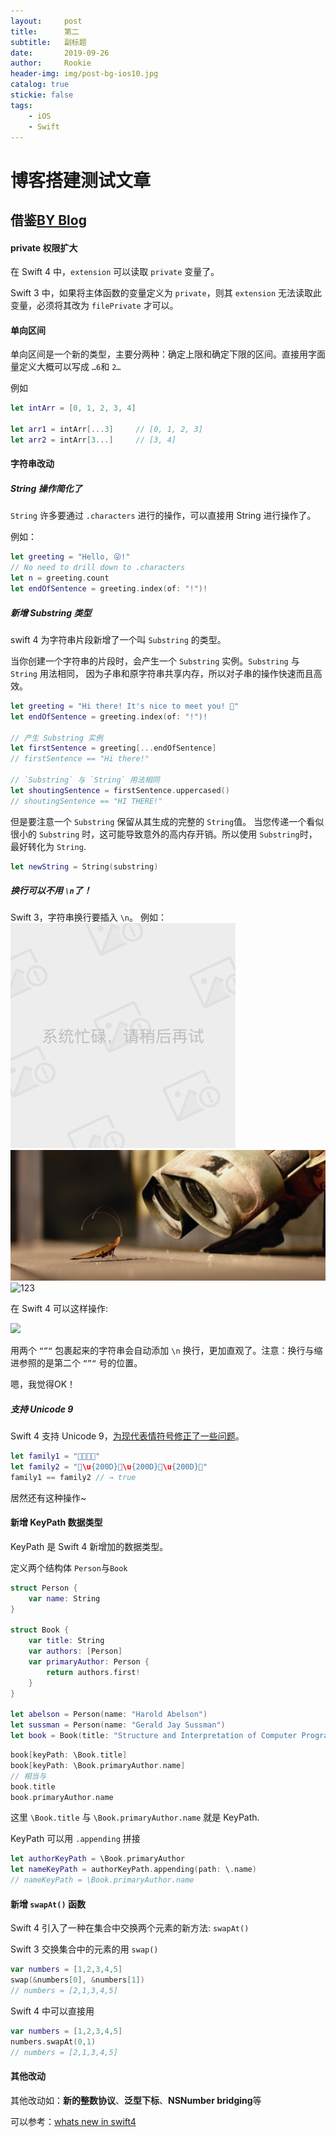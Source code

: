 ```yaml
---
layout:     post
title:      第二
subtitle:   副标题
date:       2019-09-26
author:     Rookie
header-img: img/post-bg-ios10.jpg
catalog: true
stickie: false
tags:
    - iOS
    - Swift
---
```


# 博客搭建测试文章 
## 借鉴[BY Blog](http://qiubaiying.github.io)

#### private 权限扩大

在 Swift 4 中，`extension` 可以读取 `private` 变量了。

Swift 3 中，如果将主体函数的变量定义为 `private`，则其 `extension` 无法读取此变量，必须将其改为 `filePrivate` 才可以。

#### 单向区间

单向区间是一个新的类型，主要分两种：确定上限和确定下限的区间。直接用字面量定义大概可以写成 `…6`和 `2…`

例如

```swift
let intArr = [0, 1, 2, 3, 4]

let arr1 = intArr[...3] 	// [0, 1, 2, 3]
let arr2 = intArr[3...] 	// [3, 4]
```

#### 字符串改动


##### String 操作简化了

`String` 许多要通过 `.characters` 进行的操作，可以直接用 String 进行操作了。

例如：

```swift
let greeting = "Hello, 😜!"
// No need to drill down to .characters
let n = greeting.count
let endOfSentence = greeting.index(of: "!")!

```

##### 新增 Substring 类型


swift 4 为字符串片段新增了一个叫 `Substring` 的类型。

当你创建一个字符串的片段时，会产生一个 `Substring` 实例。`Substring` 与 `String` 用法相同， 因为子串和原字符串共享内存，所以对子串的操作快速而且高效。

```swift
let greeting = "Hi there! It's nice to meet you! 👋"
let endOfSentence = greeting.index(of: "!")! 

// 产生 Substring 实例
let firstSentence = greeting[...endOfSentence]
// firstSentence == "Hi there!"

// `Substring` 与 `String` 用法相同
let shoutingSentence = firstSentence.uppercased()
// shoutingSentence == "HI THERE!" 
```

但是要注意一个 `Substring` 保留从其生成的完整的 `String`值。 当您传递一个看似很小的 `Substring` 时，这可能导致意外的高内存开销。所以使用 `Substring`时，最好转化为 `String`.

```swift
let newString = String(substring)
```


##### 换行可以不用 `\n`了！

Swift 3，字符串换行要插入 `\n`。
例如：
![新浪博客的图片丢失了](/img/noimg.jpeg)
![123](/img/404-bg.jpg)
![123](https://ws4.sinaimg.cn/large/006tNc79gy1fjdam0wvhhj305d0283yf.jpg)

在 Swift 4 可以这样操作:

![](https://ws2.sinaimg.cn/large/006tNc79gy1fjdas2yri4j303q0260sm.jpg)

用两个 `“”“` 包裹起来的字符串会自动添加 `\n` 换行，更加直观了。注意：换行与缩进参照的是第二个 `“”“` 号的位置。

嗯，我觉得OK！

##### 支持 Unicode 9

Swift 4 支持 Unicode 9，[为现代表情符号修正了一些问题](https://oleb.net/blog/2016/12/emoji-4-0/)。


```swift
let family1 = "👨‍👩‍👧‍👦"
let family2 = "👨\u{200D}👩\u{200D}👧\u{200D}👦"
family1 == family2 // → true
```

居然还有这种操作~

#### 新增 KeyPath 数据类型

KeyPath 是 Swift 4 新增加的数据类型。

定义两个结构体 `Person`与`Book` 

```swift
struct Person {
    var name: String
}

struct Book {
    var title: String
    var authors: [Person]
    var primaryAuthor: Person {
        return authors.first!
    }
}

let abelson = Person(name: "Harold Abelson")
let sussman = Person(name: "Gerald Jay Sussman")
let book = Book(title: "Structure and Interpretation of Computer Programs", authors: [abelson, sussman])
```
```swift
book[keyPath: \Book.title]
book[keyPath: \Book.primaryAuthor.name]
// 相当与
book.title
book.primaryAuthor.name
```

这里 `\Book.title` 与 `\Book.primaryAuthor.name` 就是 KeyPath.

KeyPath 可以用 `.appending` 拼接

```swift
let authorKeyPath = \Book.primaryAuthor
let nameKeyPath = authorKeyPath.appending(path: \.name)
// nameKeyPath = \Book.primaryAuthor.name
```

#### 新增  `swapAt()` 函数
Swift 4 引入了一种在集合中交换两个元素的新方法: `swapAt()`

Swift 3 交换集合中的元素的用 `swap()`

```swift
var numbers = [1,2,3,4,5]
swap(&numbers[0], &numbers[1])
// numbers = [2,1,3,4,5]
```

Swift 4 中可以直接用 

```swift
var numbers = [1,2,3,4,5]
numbers.swapAt(0,1)
// numbers = [2,1,3,4,5]
```



#### 其他改动

其他改动如：**新的整数协议**、**泛型下标**、**NSNumber bridging**等

可以参考：[whats new in swift4](https://github.com/ole/whats-new-in-swift-4)
